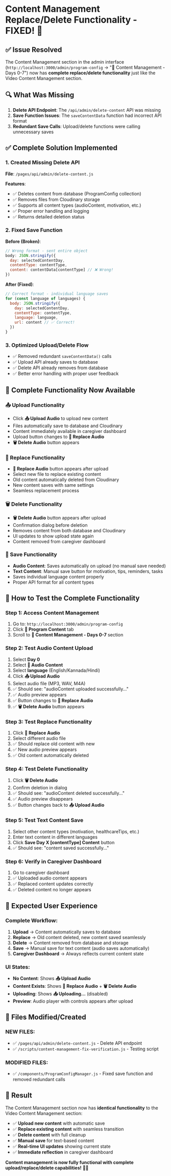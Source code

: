 # Content Management Replace/Delete Functionality - FIXED! 📝

## ✅ **Issue Resolved**

The Content Management section in the admin interface (`http://localhost:3000/admin/program-config` → "📝 Content Management - Days 0-7") now has **complete replace/delete functionality** just like the Video Content Management section.

## 🔍 **What Was Missing**

1. **Delete API Endpoint**: The `/api/admin/delete-content` API was missing
2. **Save Function Issues**: The `saveContentData` function had incorrect API format
3. **Redundant Save Calls**: Upload/delete functions were calling unnecessary saves

## ✅ **Complete Solution Implemented**

### **1. Created Missing Delete API**
**File**: `/pages/api/admin/delete-content.js`

**Features**:
- ✅ Deletes content from database (ProgramConfig collection)
- ✅ Removes files from Cloudinary storage
- ✅ Supports all content types (audioContent, motivation, etc.)
- ✅ Proper error handling and logging
- ✅ Returns detailed deletion status

### **2. Fixed Save Function**
**Before (Broken)**:
```javascript
// Wrong format - sent entire object
body: JSON.stringify({
  day: selectedContentDay,
  contentType: contentType,
  content: contentData[contentType] // ❌ Wrong!
})
```

**After (Fixed)**:
```javascript
// Correct format - individual language saves
for (const language of languages) {
  body: JSON.stringify({
    day: selectedContentDay,
    contentType: contentType,
    language: language,
    url: content // ✅ Correct!
  })
}
```

### **3. Optimized Upload/Delete Flow**
- ✅ Removed redundant `saveContentData()` calls
- ✅ Upload API already saves to database
- ✅ Delete API already removes from database
- ✅ Better error handling with proper user feedback

## 🎯 **Complete Functionality Now Available**

### **📤 Upload Functionality**
- Click **📤 Upload Audio** to upload new content
- Files automatically save to database and Cloudinary
- Content immediately available in caregiver dashboard
- Upload button changes to **🔄 Replace Audio**
- **🗑️ Delete Audio** button appears

### **🔄 Replace Functionality**
- **🔄 Replace Audio** button appears after upload
- Select new file to replace existing content
- Old content automatically deleted from Cloudinary
- New content saves with same settings
- Seamless replacement process

### **🗑️ Delete Functionality**
- **🗑️ Delete Audio** button appears after upload
- Confirmation dialog before deletion
- Removes content from both database and Cloudinary
- UI updates to show upload state again
- Content removed from caregiver dashboard

### **💾 Save Functionality**
- **Audio Content**: Saves automatically on upload (no manual save needed)
- **Text Content**: Manual save button for motivation, tips, reminders, tasks
- Saves individual language content properly
- Proper API format for all content types

## 🧪 **How to Test the Complete Functionality**

### **Step 1: Access Content Management**
1. Go to: `http://localhost:3000/admin/program-config`
2. Click **📅 Program Content** tab
3. Scroll to **📝 Content Management - Days 0-7** section

### **Step 2: Test Audio Content Upload**
1. Select **Day 0**
2. Select **🎵 Audio Content**
3. Select **language** (English/Kannada/Hindi)
4. Click **📤 Upload Audio**
5. Select audio file (MP3, WAV, M4A)
6. ✅ Should see: "audioContent uploaded successfully..."
7. ✅ Audio preview appears
8. ✅ Button changes to **🔄 Replace Audio**
9. ✅ **🗑️ Delete Audio** button appears

### **Step 3: Test Replace Functionality**
1. Click **🔄 Replace Audio**
2. Select different audio file
3. ✅ Should replace old content with new
4. ✅ New audio preview appears
5. ✅ Old content automatically deleted

### **Step 4: Test Delete Functionality**
1. Click **🗑️ Delete Audio**
2. Confirm deletion in dialog
3. ✅ Should see: "audioContent deleted successfully..."
4. ✅ Audio preview disappears
5. ✅ Button changes back to **📤 Upload Audio**

### **Step 5: Test Text Content Save**
1. Select other content types (motivation, healthcareTips, etc.)
2. Enter text content in different languages
3. Click **Save Day X [contentType] Content** button
4. ✅ Should see: "content saved successfully..."

### **Step 6: Verify in Caregiver Dashboard**
1. Go to caregiver dashboard
2. ✅ Uploaded audio content appears
3. ✅ Replaced content updates correctly
4. ✅ Deleted content no longer appears

## 🎯 **Expected User Experience**

### **Complete Workflow**:
1. **Upload** → Content automatically saves to database
2. **Replace** → Old content deleted, new content saved seamlessly
3. **Delete** → Content removed from database and storage
4. **Save** → Manual save for text content (audio saves automatically)
5. **Caregiver Dashboard** → Always reflects current content state

### **UI States**:
- **No Content**: Shows **📤 Upload Audio**
- **Content Exists**: Shows **🔄 Replace Audio** + **🗑️ Delete Audio**
- **Uploading**: Shows **📤 Uploading...** (disabled)
- **Preview**: Audio player with controls appears after upload

## 📁 **Files Modified/Created**

### **NEW FILES**:
- ✅ `/pages/api/admin/delete-content.js` - Delete API endpoint
- ✅ `/scripts/content-management-fix-verification.js` - Testing script

### **MODIFIED FILES**:
- ✅ `/components/ProgramConfigManager.js` - Fixed save function and removed redundant calls

## 🎉 **Result**

The Content Management section now has **identical functionality** to the Video Content Management section:

- ✅ **Upload new content** with automatic save
- ✅ **Replace existing content** with seamless transition  
- ✅ **Delete content** with full cleanup
- ✅ **Manual save** for text-based content
- ✅ **Real-time UI updates** showing current state
- ✅ **Immediate reflection** in caregiver dashboard

**Content management is now fully functional with complete upload/replace/delete capabilities!** 📝✨